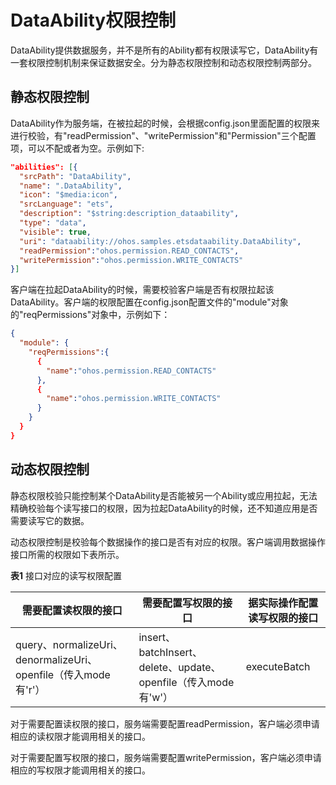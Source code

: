# DataAbility权限控制


DataAbility提供数据服务，并不是所有的Ability都有权限读写它，DataAbility有一套权限控制机制来保证数据安全。分为静态权限控制和动态权限控制两部分。


## 静态权限控制

DataAbility作为服务端，在被拉起的时候，会根据config.json里面配置的权限来进行校验，有"readPermission"、"writePermission"和"Permission"三个配置项，可以不配或者为空。示例如下:


```json
"abilities": [{
  "srcPath": "DataAbility",
  "name": ".DataAbility",
  "icon": "$media:icon",
  "srcLanguage": "ets",
  "description": "$string:description_dataability",
  "type": "data",
  "visible": true,
  "uri": "dataability://ohos.samples.etsdataability.DataAbility",
  "readPermission":"ohos.permission.READ_CONTACTS",
  "writePermission":"ohos.permission.WRITE_CONTACTS"
}]
```

客户端在拉起DataAbility的时候，需要校验客户端是否有权限拉起该DataAbility。客户端的权限配置在config.json配置文件的"module"对象的"reqPermissions"对象中，示例如下：


```json
{
  "module": {
    "reqPermissions":{
      {
        "name":"ohos.permission.READ_CONTACTS"
      },
      {
        "name":"ohos.permission.WRITE_CONTACTS"
      }
    }
  }
}
```


## 动态权限控制

静态权限校验只能控制某个DataAbility是否能被另一个Ability或应用拉起，无法精确校验每个读写接口的权限，因为拉起DataAbility的时候，还不知道应用是否需要读写它的数据。

动态权限控制是校验每个数据操作的接口是否有对应的权限。客户端调用数据操作接口所需的权限如下表所示。

  **表1** 接口对应的读写权限配置

| 需要配置读权限的接口 | 需要配置写权限的接口 | 据实际操作配置读写权限的接口 |
| -------- | -------- | -------- |
| query、normalizeUri、denormalizeUri、openfile（传入mode有'r'） | insert、batchInsert、delete、update、openfile（传入mode有'w'） | executeBatch |

对于需要配置读权限的接口，服务端需要配置readPermission，客户端必须申请相应的读权限才能调用相关的接口。

对于需要配置写权限的接口，服务端需要配置writePermission，客户端必须申请相应的写权限才能调用相关的接口。
